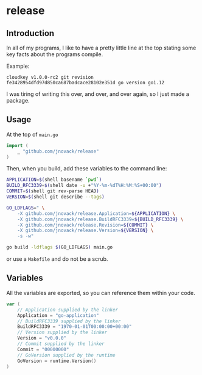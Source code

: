 # release

## Introduction

In all of my programs, I like to have a pretty little line at the top stating
some key facts about the programs compile.

Example:

```
cloudkey v1.0.0-rc2 git revision fe3428954dfd97d850ca687badcace28102e351d go version go1.12
```

I was tiring of writing this over, and over, and over again, so I just made a
package.

## Usage

At the top of `main.go`

```go
import (
	_ "github.com/jnovack/release"
)
```

Then, when you build, add these variables to the command line:

```sh
APPLICATION=$(shell basename `pwd`)
BUILD_RFC3339=$(shell date -u +"%Y-%m-%dT%H:%M:%S+00:00")
COMMIT=$(shell git rev-parse HEAD)
VERSION=$(shell git describe --tags)

GO_LDFLAGS=" \
	-X github.com/jnovack/release.Application=${APPLICATION} \
 	-X github.com/jnovack/release.BuildRFC3339=${BUILD_RFC3339} \
	-X github.com/jnovack/release.Revision=${COMMIT} \
	-X github.com/jnovack/release.Version=${VERSION} \
	-s -w"

go build -ldflags $(GO_LDFLAGS) main.go
```

or use a `Makefile` and do not be a scrub.

## Variables

All the variables are exported, so you can reference them within your code.

```go
var (
	// Application supplied by the linker
	Application = "go-application"
	// BuildRFC3339 supplied by the linker
	BuildRFC3339 = "1970-01-01T00:00:00+00:00"
	// Version supplied by the linker
	Version = "v0.0.0"
	// Commit supplied by the linker
	Commit = "00000000"
	// GoVersion supplied by the runtime
	GoVersion = runtime.Version()
)
```
